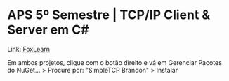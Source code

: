 # APS 5º Semestre | TCP/IP Client & Server em C#

Link: [FoxLearn](https://foxlearn.com/articles/chat-tcp-ip-client-server-in-csharp-98.html)

Em ambos projetos, clique com o botão direito e vá em Gerenciar Pacotes do NuGet... > Procure por: "SimpleTCP Brandon" > Instalar
